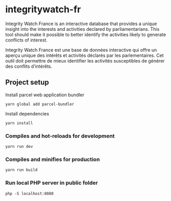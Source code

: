 # integritywatch-fr
Integrity Watch France is an interactive database that provides a unique insight into the interests and activities declared by parliamentarians. This tool should make it possible to better identify the activities likely to generate conflicts of interest.

Integrity Watch France est une base de données interactive qui offre un aperçu unique des intérêts et activités déclarés par les parlementaires. Cet outil doit permettre de mieux identifier les activités susceptibles de générer des conflits d’intérêts.


## Project setup
Install parcel web application bundler
```
yarn global add parcel-bundler
```
Install dependencies
```
yarn install
```


### Compiles and hot-reloads for development
```
yarn run dev
```

### Compiles and minifies for production
```
yarn run build
```

### Run local PHP server in public folder
```
php -S localhost:8080
```
